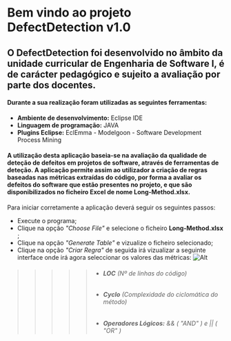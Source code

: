 # Bem vindo ao projeto DefectDetection v1.0

## O DefectDetection foi desenvolvido no âmbito da unidade curricular de Engenharia de Software I, é de carácter pedagógico e sujeito a avaliação por parte dos docentes. 

#### Durante a sua realização foram utilizadas as seguintes ferramentas:
* __Ambiente de desenvolvimento:__ Eclipse IDE
* __Linguagem de programação:__ JAVA
* __Plugins Eclipse:__ EclEmma - Modelgoon - Software Development Process Mining


#### A utilização desta aplicação baseia-se na avaliação da qualidade de deteção de defeitos em projetos de software, através de ferramentas de deteção. A aplicação permite assim ao utilizador a criação de regras baseadas nas métricas extraídas do código, por forma a avaliar os defeitos do software que estão presentes no projeto, e que são disponibilizados no ficheiro Excel de nome Long-Method.xlsx. 
Para iniciar corretamente a aplicação deverá seguir os seguintes passos:
* Execute o programa;
* Clique na opção  _"Choose File"_ e selecione o ficheiro __Long-Method.xlsx__ ; 
* Clique na opção _"Generate Table"_ e vizualize o ficheiro selecionado;
* Clique na opção _"Criar Regra"_ de seguida irá vizualizar a seguinte interface onde irá agora seleccionar os valores das métricas:
![Alt](https://user-images.githubusercontent.com/56137733/70728962-3718df00-1cfa-11ea-96ad-79ee3a8bf641.JPG)
>>>>>* ###### __LOC__ _(Nº de linhas do código)_
>>>>>* ###### __Cyclo__ _(Complexidade do ciclomática do método)_
>>>>>* ###### __Operadores Lógicos:__ && ( _"AND"_ ) e || ( _"OR"_ ) 
